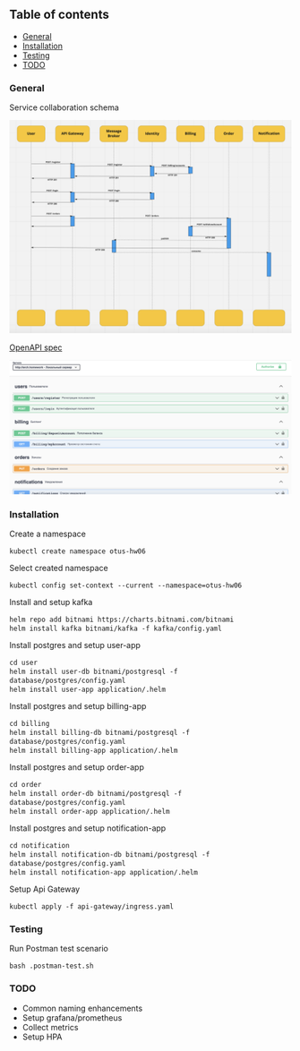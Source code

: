 ## Table of contents
- [General](#general)
- [Installation](#installation)
- [Testing](#testing)
- [TODO](#todo)

### General

Service collaboration schema

![](structure.png)

[OpenAPI spec](./api-spec/static/open-api.yaml)

![](swagger.png)

### Installation

Create a namespace

```shell
kubectl create namespace otus-hw06
```

Select created namespace

```shell
kubectl config set-context --current --namespace=otus-hw06
```

Install and setup kafka
```shell
helm repo add bitnami https://charts.bitnami.com/bitnami
helm install kafka bitnami/kafka -f kafka/config.yaml
```

Install postgres and setup user-app

```shell
cd user
helm install user-db bitnami/postgresql -f database/postgres/config.yaml
helm install user-app application/.helm
```

Install postgres and setup billing-app
```shell
cd billing
helm install billing-db bitnami/postgresql -f database/postgres/config.yaml
helm install billing-app application/.helm
```

Install postgres and setup order-app
```shell
cd order
helm install order-db bitnami/postgresql -f database/postgres/config.yaml
helm install order-app application/.helm
```

Install postgres and setup notification-app
```shell
cd notification
helm install notification-db bitnami/postgresql -f database/postgres/config.yaml
helm install notification-app application/.helm
```

Setup Api Gateway
```shell
kubectl apply -f api-gateway/ingress.yaml
```

### Testing

Run Postman test scenario

```shell
bash .postman-test.sh
```

### TODO

- Common naming enhancements
- Setup grafana/prometheus
- Collect metrics
- Setup HPA